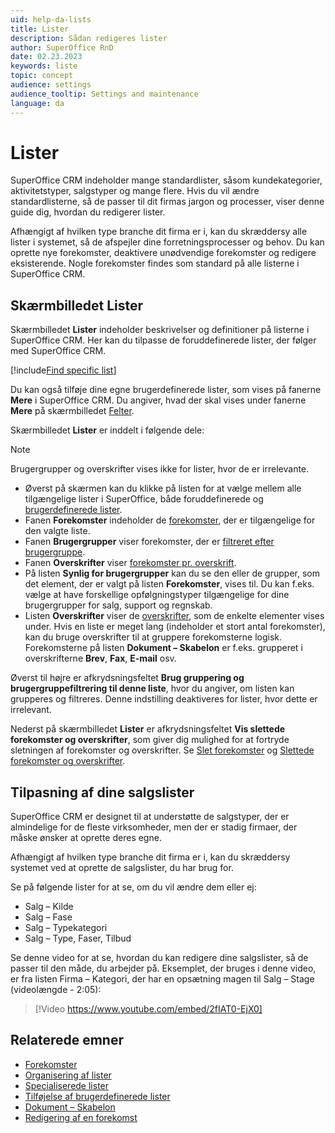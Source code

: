 ```yaml
---
uid: help-da-lists
title: Lister
description: Sådan redigeres lister
author: SuperOffice RnD
date: 02.23.2023
keywords: liste
topic: concept
audience: settings
audience_tooltip: Settings and maintenance
language: da
---
```


# Lister

SuperOffice CRM indeholder mange standardlister, såsom kundekategorier, aktivitetstyper, salgstyper og mange flere. Hvis du vil ændre standardlisterne, så de passer til dit firmas jargon og processer, viser denne guide dig, hvordan du redigerer lister.

Afhængigt af hvilken type branche dit firma er i, kan du skræddersy alle lister i systemet, så de afspejler dine forretningsprocesser og behov. Du kan oprette nye forekomster, deaktivere unødvendige forekomster og redigere eksisterende. Nogle forekomster findes som standard på alle listerne i SuperOffice CRM.

## Skærmbilledet Lister

Skærmbilledet **Lister** indeholder beskrivelser og definitioner på listerne i SuperOffice CRM. Her kan du tilpasse de foruddefinerede lister, der følger med SuperOffice CRM.

[!include[Find specific list](includes/tip-find-list.md)]

Du kan også tilføje dine egne brugerdefinerede lister, som vises på fanerne **Mere** i SuperOffice CRM. Du angiver, hvad der skal vises under fanerne **Mere** på skærmbilledet [Felter][10].

Skærmbilledet **Lister** er inddelt i følgende dele:

> [!NOTE]
> Brugergrupper og overskrifter vises ikke for lister, hvor de er irrelevante.

* Øverst på skærmen kan du klikke på listen for at vælge mellem alle tilgængelige lister i SuperOffice, både foruddefinerede og [brugerdefinerede lister][5].
* Fanen **Forekomster** indeholder de [forekomster][1], der er tilgængelige for den valgte liste.
* Fanen **Brugergrupper** viser forekomster, der er [filtreret efter brugergruppe][7].
* Fanen **Overskrifter** viser [forekomster pr. overskrift][1].
* På listen **Synlig for brugergrupper** kan du se den eller de grupper, som det element, der er valgt på listen **Forekomster**, vises til. Du kan f.eks. vælge at have forskellige opfølgningstyper tilgængelige for dine brugergrupper for salg, support og regnskab.
* Listen **Overskrifter** viser de [overskrifter][1], som de enkelte elementer vises under. Hvis en liste er meget lang (indeholder et stort antal forekomster), kan du bruge overskrifter til at gruppere forekomsterne logisk. Forekomsterne på listen **Dokument – Skabelon** er f.eks. grupperet i overskrifterne **Brev**, **Fax**, **E-mail** osv.

Øverst til højre er afkrydsningsfeltet **Brug gruppering og brugergruppefiltrering til denne liste**, hvor du angiver, om listen kan grupperes og filtreres. Denne indstilling deaktiveres for lister, hvor dette er irrelevant.

Nederst på skærmbilledet **Lister** er afkrydsningsfeltet **Vis slettede forekomster og overskrifter**, som giver dig mulighed for at fortryde sletningen af forekomster og overskrifter. Se [Slet forekomster][8] og [Slettede forekomster og overskrifter][9].

## Tilpasning af dine salgslister

SuperOffice CRM er designet til at understøtte de salgstyper, der er almindelige for de fleste virksomheder, men der er stadig firmaer, der måske ønsker at oprette deres egne.

Afhængigt af hvilken type branche dit firma er i, kan du skræddersy systemet ved at oprette de salgslister, du har brug for.

Se på følgende lister for at se, om du vil ændre dem eller ej:

* Salg – Kilde
* Salg – Fase
* Salg – Typekategori
* Salg – Type, Faser, Tilbud

Se denne video for at se, hvordan du kan redigere dine salgslister, så de passer til den måde, du arbejder på. Eksemplet, der bruges i denne video, er fra listen Firma – Kategori, der har en opsætning magen til Salg – Stage (videolængde - 2:05):

<!-- markdownlint-disable-next-line MD034 DOCSMD007 -->
> [!Video https://www.youtube.com/embed/2fIAT0-EjX0]

## Relaterede emner

* [Forekomster][2]
* [Organisering af lister][3]
* [Specialiserede lister][4]
* [Tilføjelse af brugerdefinerede lister][5]
* [Dokument – Skabelon][6]
* [Redigering af en forekomst][11]

<!-- Referenced links -->
[1]: organize/headings.md
[2]: items.md
[3]: organize/index.md
[4]: specialized-lists.md
[5]: adding-user-defined-lists.md
[6]: ../../../document/templates/learn/index.md
[7]: organize/user-group-filtering.md
[8]: deleting-items.md
[9]: organize/deleted-items-and-headings.md
[10]: ../../../custom-objects/learn/udef.md
[11]: editing-items.md

<!-- Referenced images -->
